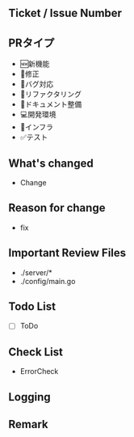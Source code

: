 ## Ticket / Issue Number
<!-- BackLogId -->
<!-- backlog#プロジェクト名-チケット番号　でBacklogのチケットと連携します。複数チケット可 --->
<!-- backlog#PROJECT-1 --->

## PRタイプ
<!-- Pull Requestの種類を選択 -->
<!-- 必要なものだけ残す -->
* 🆕新機能
* 🔧修正
* 🐛バグ対応
* 🧹リファクタリング
* 📖ドキュメント整備
* 💻開発環境
* 🚄インフラ
* ✅テスト

## What's changed
<!-- 変更箇所 -->

* Change

## Reason for change
<!-- 変更理由 -->

* fix

## Important Review Files
<!--重点的に見てほしいファイル -->

* ./server/*
* ./config/main.go

## Todo List
<!-- やり残したこと/将来的にする予定のもの -->

* [ ] ToDo

## Check List
<!-- 確認した事項 -->

* ErrorCheck

## Logging
<!-- 検証時に出力したログ等 -->

## Remark
<!-- 補足事項 -->
